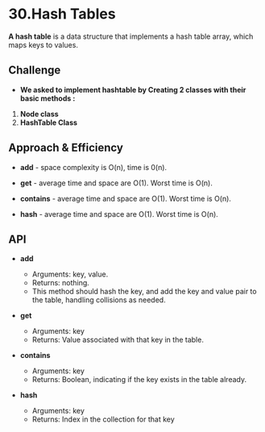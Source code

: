 # **30.Hash Tables**

**A hash table** is a data structure that implements a hash table array, which maps keys to values.

## **Challenge**

* **We asked to implement hashtable by Creating 2 classes with their basic methods :**

1. **Node class**
2. **HashTable Class**

## **Approach & Efficiency**

* **add** - space complexity is O(n), time is 0(n).

* **get** - average time and space are O(1). Worst time is O(n).

* **contains** - average time and space are O(1). Worst time is O(n).

* **hash** - average time and space are O(1). Worst time is O(n).

## **API**

* **add**
  * Arguments: key, value.
  * Returns: nothing.
  * This method should hash the key, and add   the key and value pair to the table, handling collisions as needed.

* **get**
  * Arguments: key
  * Returns: Value associated with that key in the table.

* **contains**
  * Arguments: key
  * Returns: Boolean, indicating if the key exists in the table already.

* **hash**
  * Arguments: key
  * Returns: Index in the collection for that key